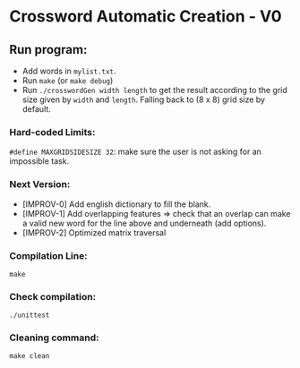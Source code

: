 # Crossword Automatic Creation - V0

## Run program:
- Add words in `mylist.txt`.
- Run `make` (or `make debug`)
- Run `./crosswordGen width length` to get the result according to the grid size given by `width` and `length`. Falling back to (8 x 8) grid size by default.

### Hard-coded Limits:
`#define MAXGRIDSIDESIZE 32`: make sure the user is not asking for an impossible task.

### Next Version:
- [IMPROV-0] Add english dictionary to fill the blank.
- [IMPROV-1] Add overlapping features => check that an overlap can make a valid new word for the line above and underneath (add options).
- [IMPROV-2] Optimized matrix traversal

### Compilation Line:
`make`

### Check compilation:
`./unittest`

### Cleaning command:
`make clean`
